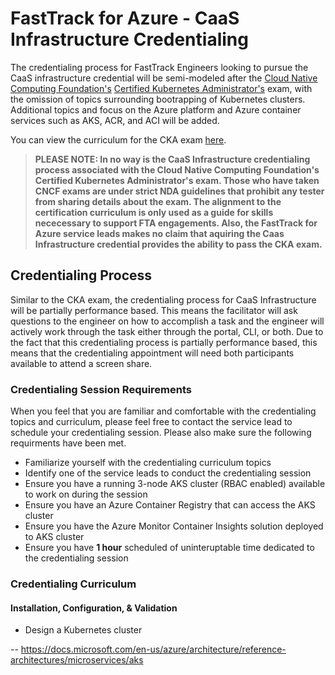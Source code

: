 
# FastTrack for Azure - CaaS Infrastructure Credentialing  
The credentialing process for FastTrack Engineers looking to pursue the CaaS infrastructure credential will be semi-modeled after the [Cloud Native Computing Foundation's](https://www.cncf.io/) [Certified Kubernetes Administrator's](https://www.cncf.io/certification/cka/) exam, with the omission of topics surrounding bootrapping of Kubernetes clusters. Additional topics and focus on the Azure platform and Azure container services such as AKS, ACR, and ACI will be added. 

You can view the curriculum for the CKA exam [here](https://github.com/cncf/curriculum).

> **PLEASE NOTE: In no way is the CaaS Infrastructure credentialing process associated with the Cloud Native Computing Foundation's Certified Kubernetes Administrator's exam. Those who have taken CNCF exams are under strict NDA guidelines that prohibit any tester from sharing details about the exam. The alignment to the certification curriculum is only used as a guide for skills nececessary to support FTA engagements. Also, the FastTrack for Azure service leads makes no claim that aquiring the Caas Infrastructure credential provides the ability to pass the CKA exam.** 

## Credentialing Process
Similar to the CKA exam, the credentialing process for CaaS Infrastructure will be partially performance based. This means the facilitator will ask questions to the engineer on how to accomplish a task and the engineer will actively work through the task either through the portal, CLI, or both. Due to the fact that this credentialing process is partially performance based, this means that the credentialing appointment will need both participants available to attend a screen share. 

### Credentialing Session Requirements
When you feel that you are familiar and comfortable with the credentialing topics and curriculum, please feel free to contact the service lead to schedule your credentialing session. Please also make sure the following requirments have been met.

- Familiarize yourself with the credentialing curriculum topics
- Identify one of the service leads to conduct the credentialing session
- Ensure you have a running 3-node AKS cluster (RBAC enabled) available to work on during the session
- Ensure you have an Azure Container Registry that can access the AKS cluster
- Ensure you have the Azure Monitor Container Insights solution deployed to AKS cluster
- Ensure you have **1 hour** scheduled of uninteruptable time dedicated to the credentialing session

### Credentialing Curriculum


#### Installation, Configuration, & Validation
- Design a Kubernetes cluster

-- https://docs.microsoft.com/en-us/azure/architecture/reference-architectures/microservices/aks
